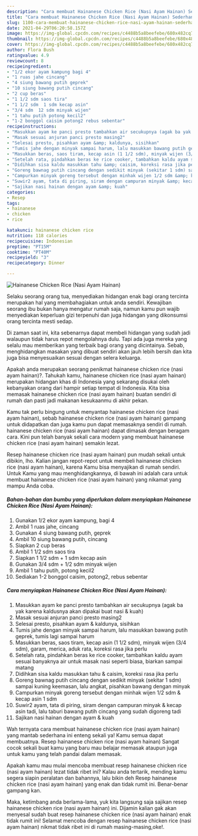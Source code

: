 ```yaml
---
description: "Cara membuat Hainanese Chicken Rice (Nasi Ayam Hainan) Sederhana Untuk Jualan"
title: "Cara membuat Hainanese Chicken Rice (Nasi Ayam Hainan) Sederhana Untuk Jualan"
slug: 1100-cara-membuat-hainanese-chicken-rice-nasi-ayam-hainan-sederhana-untuk-jualan
date: 2021-04-29T06:20:58.157Z
image: https://img-global.cpcdn.com/recipes/c4488b5a8beefebe/680x482cq70/hainanese-chicken-rice-nasi-ayam-hainan-foto-resep-utama.jpg
thumbnail: https://img-global.cpcdn.com/recipes/c4488b5a8beefebe/680x482cq70/hainanese-chicken-rice-nasi-ayam-hainan-foto-resep-utama.jpg
cover: https://img-global.cpcdn.com/recipes/c4488b5a8beefebe/680x482cq70/hainanese-chicken-rice-nasi-ayam-hainan-foto-resep-utama.jpg
author: Flora Bush
ratingvalue: 4.9
reviewcount: 8
recipeingredient:
- "1/2 ekor ayam kampung bagi 4"
- "1 ruas jahe cincang"
- "4 siung bawang putih geprek"
- "10 siung bawang putih cincang"
- "2 cup beras"
- "1 1/2 sdm saos tira"
- "1 1/2 sdm  1 sdm kecap asin"
- "3/4 sdm  12 sdm minyak wijen"
- "1 tahu putih potong kecil2"
- "1-2 bonggol caisim potong2 rebus sebentar"
recipeinstructions:
- "Masukkan ayam ke panci presto tambahkan air secukupnya (agak ba yak karena kaldusnya akan dipakai buat nasi &amp; kuah)"
- "Masak sesuai anjuran panci presto masing2"
- "Selesai presto, pisahkan ayam &amp; kaldunya, sisihkan"
- "Tumis jahe dengan minyak sampai harum, lalu masukkan bawang putih geprek, tumis lagi sampai harum"
- "Masukkan beras, saos tiram, kecap asin (1 1/2 sdm), minyak wijen (3/4 sdm), garam, merica, aduk rata, koreksi rasa jika perlu"
- "Setelah rata, pindahkan beras ke rice cooker, tambahkan kaldu ayam sesuai banyaknya air untuk masak nasi seperti biasa, biarkan sampai matang"
- "Didihkan sisa kaldu masukkan tahu &amp; caisim, koreksi rasa jika perlu"
- "Goreng bawnag putih cincang dengan sedikit minyak (sekitar 1 sdm) sampai kuning keemasan, lalu angkat, pisahkan bawang dengan minyak"
- "Campurkan minyak goreng tersebut dengan minhak wijen 1/2 sdm &amp; kecap asin 1 sdm"
- "Suwir2 ayam, tata di piring, siram dengan campuran minyak &amp; kecap asin tadi, lalu taburi bawang putih cincang yang sudah digoreng tadi"
- "Sajikan nasi hainan dengan ayam &amp; kuah"
categories:
- Resep
tags:
- hainanese
- chicken
- rice

katakunci: hainanese chicken rice 
nutrition: 118 calories
recipecuisine: Indonesian
preptime: "PT15M"
cooktime: "PT40M"
recipeyield: "3"
recipecategory: Dinner

---
```



![Hainanese Chicken Rice (Nasi Ayam Hainan)](https://img-global.cpcdn.com/recipes/c4488b5a8beefebe/680x482cq70/hainanese-chicken-rice-nasi-ayam-hainan-foto-resep-utama.jpg)

Selaku seorang orang tua, menyediakan hidangan enak bagi orang tercinta merupakan hal yang membahagiakan untuk anda sendiri. Kewajiban seorang ibu bukan hanya mengatur rumah saja, namun kamu pun wajib menyediakan keperluan gizi terpenuhi dan juga hidangan yang dikonsumsi orang tercinta mesti sedap.

Di zaman  saat ini, kita sebenarnya dapat membeli hidangan yang sudah jadi walaupun tidak harus repot mengolahnya dulu. Tapi ada juga mereka yang selalu mau memberikan yang terbaik bagi orang yang dicintainya. Sebab, menghidangkan masakan yang dibuat sendiri akan jauh lebih bersih dan kita juga bisa menyesuaikan sesuai dengan selera keluarga. 



Apakah anda merupakan seorang penikmat hainanese chicken rice (nasi ayam hainan)?. Tahukah kamu, hainanese chicken rice (nasi ayam hainan) merupakan hidangan khas di Indonesia yang sekarang disukai oleh kebanyakan orang dari hampir setiap tempat di Indonesia. Kita bisa memasak hainanese chicken rice (nasi ayam hainan) buatan sendiri di rumah dan pasti jadi makanan kesukaanmu di akhir pekan.

Kamu tak perlu bingung untuk menyantap hainanese chicken rice (nasi ayam hainan), sebab hainanese chicken rice (nasi ayam hainan) gampang untuk didapatkan dan juga kamu pun dapat memasaknya sendiri di rumah. hainanese chicken rice (nasi ayam hainan) dapat dimasak dengan beragam cara. Kini pun telah banyak sekali cara modern yang membuat hainanese chicken rice (nasi ayam hainan) semakin lezat.

Resep hainanese chicken rice (nasi ayam hainan) pun mudah sekali untuk dibikin, lho. Kalian jangan repot-repot untuk membeli hainanese chicken rice (nasi ayam hainan), karena Kamu bisa menyajikan di rumah sendiri. Untuk Kamu yang mau menghidangkannya, di bawah ini adalah cara untuk membuat hainanese chicken rice (nasi ayam hainan) yang nikamat yang mampu Anda coba.

<!--inarticleads1-->

##### Bahan-bahan dan bumbu yang diperlukan dalam menyiapkan Hainanese Chicken Rice (Nasi Ayam Hainan):

1. Gunakan 1/2 ekor ayam kampung, bagi 4
1. Ambil 1 ruas jahe, cincang
1. Gunakan 4 siung bawang putih, geprek
1. Ambil 10 siung bawang putih, cincang
1. Siapkan 2 cup beras
1. Ambil 1 1/2 sdm saos tira
1. Siapkan 1 1/2 sdm + 1 sdm kecap asin
1. Gunakan 3/4 sdm + 1/2 sdm minyak wijen
1. Ambil 1 tahu putih, potong kecil2
1. Sediakan 1-2 bonggol caisim, potong2, rebus sebentar




<!--inarticleads2-->

##### Cara menyiapkan Hainanese Chicken Rice (Nasi Ayam Hainan):

1. Masukkan ayam ke panci presto tambahkan air secukupnya (agak ba yak karena kaldusnya akan dipakai buat nasi &amp; kuah)
1. Masak sesuai anjuran panci presto masing2
1. Selesai presto, pisahkan ayam &amp; kaldunya, sisihkan
1. Tumis jahe dengan minyak sampai harum, lalu masukkan bawang putih geprek, tumis lagi sampai harum
1. Masukkan beras, saos tiram, kecap asin (1 1/2 sdm), minyak wijen (3/4 sdm), garam, merica, aduk rata, koreksi rasa jika perlu
1. Setelah rata, pindahkan beras ke rice cooker, tambahkan kaldu ayam sesuai banyaknya air untuk masak nasi seperti biasa, biarkan sampai matang
1. Didihkan sisa kaldu masukkan tahu &amp; caisim, koreksi rasa jika perlu
1. Goreng bawnag putih cincang dengan sedikit minyak (sekitar 1 sdm) sampai kuning keemasan, lalu angkat, pisahkan bawang dengan minyak
1. Campurkan minyak goreng tersebut dengan minhak wijen 1/2 sdm &amp; kecap asin 1 sdm
1. Suwir2 ayam, tata di piring, siram dengan campuran minyak &amp; kecap asin tadi, lalu taburi bawang putih cincang yang sudah digoreng tadi
1. Sajikan nasi hainan dengan ayam &amp; kuah




Wah ternyata cara membuat hainanese chicken rice (nasi ayam hainan) yang mantab sederhana ini enteng sekali ya! Kamu semua dapat membuatnya. Resep hainanese chicken rice (nasi ayam hainan) Sangat cocok sekali buat kamu yang baru mau belajar memasak ataupun juga untuk kamu yang telah pandai dalam memasak.

Apakah kamu mau mulai mencoba membuat resep hainanese chicken rice (nasi ayam hainan) lezat tidak ribet ini? Kalau anda tertarik, mending kamu segera siapin peralatan dan bahannya, lalu bikin deh Resep hainanese chicken rice (nasi ayam hainan) yang enak dan tidak rumit ini. Benar-benar gampang kan. 

Maka, ketimbang anda berlama-lama, yuk kita langsung saja sajikan resep hainanese chicken rice (nasi ayam hainan) ini. Dijamin kalian gak akan menyesal sudah buat resep hainanese chicken rice (nasi ayam hainan) enak tidak rumit ini! Selamat mencoba dengan resep hainanese chicken rice (nasi ayam hainan) nikmat tidak ribet ini di rumah masing-masing,oke!.

